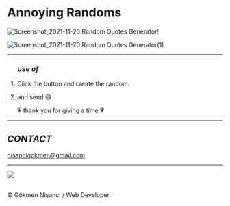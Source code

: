 # Annoying Randoms

![Screenshot_2021-11-20 Random Quotes Generator](https://user-images.githubusercontent.com/91744618/142723406-0d081b9f-8ad0-4b97-826a-1adbc3d4df3f.png)!


![Screenshot_2021-11-20 Random Quotes Generator(1)](https://user-images.githubusercontent.com/91744618/142723492-1463af7a-4d55-4dc5-bbf0-e1d5e5116c6e.png)

<hr>

  <ol>
 
  <h3><i> use of </i></h3> 
  <li>  <p>Click the button and create the random.</p> </li>
    <li> <p> and send  &#128516 </p> </li>
    <p> &#128151 thank you for giving a time &#128151 </p> 
  </ol>
  
<hr>
<h2><i>CONTACT</i></h2>
<a href = "http://www.gmail.com" > nisancigokmen@gmail.com</a> <br>
<hr>
<div>
<img src="https://media0.giphy.com/media/Z9WQLSrsQKH3uBbiXq/giphy.gif?cid=ecf05e47ripo3h6r62y4nhl3jqn2dmnnhazu39ao7tlmtv8w&rid=giphy.gif&ct=g">
</div><br>


&copy; Gökmen Nişancı / Web Developer.
